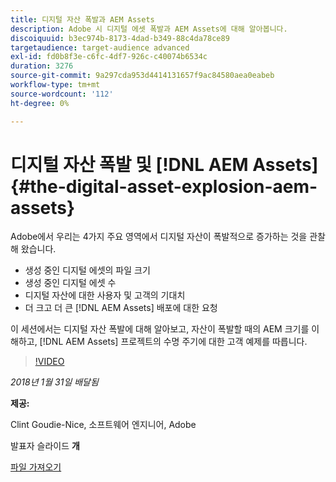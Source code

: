 ```yaml
---
title: 디지털 자산 폭발과 AEM Assets
description: Adobe 시 디지털 에셋 폭발과 AEM Assets에 대해 알아봅니다.
discoiquuid: b3ec974b-8173-4dad-b349-88c4da78ce89
targetaudience: target-audience advanced
exl-id: fd0b8f3e-c6fc-4df7-926c-c40074b6534c
duration: 3276
source-git-commit: 9a297cda953d4414131657f9ac84580aea0eabeb
workflow-type: tm+mt
source-wordcount: '112'
ht-degree: 0%

---
```


# 디지털 자산 폭발 및 [!DNL AEM Assets]{#the-digital-asset-explosion-aem-assets}

Adobe에서 우리는 4가지 주요 영역에서 디지털 자산이 폭발적으로 증가하는 것을 관찰해 왔습니다.

* 생성 중인 디지털 에셋의 파일 크기
* 생성 중인 디지털 에셋 수
* 디지털 자산에 대한 사용자 및 고객의 기대치
* 더 크고 더 큰 [!DNL AEM Assets] 배포에 대한 요청

이 세션에서는 디지털 자산 폭발에 대해 알아보고, 자산이 폭발할 때의 AEM 크기를 이해하고, [!DNL AEM Assets] 프로젝트의 수명 주기에 대한 고객 예제를 따릅니다.

>[!VIDEO](https://video.tv.adobe.com/v/21474/?quality=9)

*2018년 1월 31일 배달됨*

**제공:**

Clint Goudie-Nice, 소프트웨어 엔지니어, Adobe

발표자 슬라이드 **개**

[파일 가져오기](assets/1+30+18+the+digital+asset+explosion+gems.pdf)
<!--
[Get back to the Overview](https://helpx.adobe.com/kr/experience-manager/kt/eseminars/gems/aem-index.html)
-->
